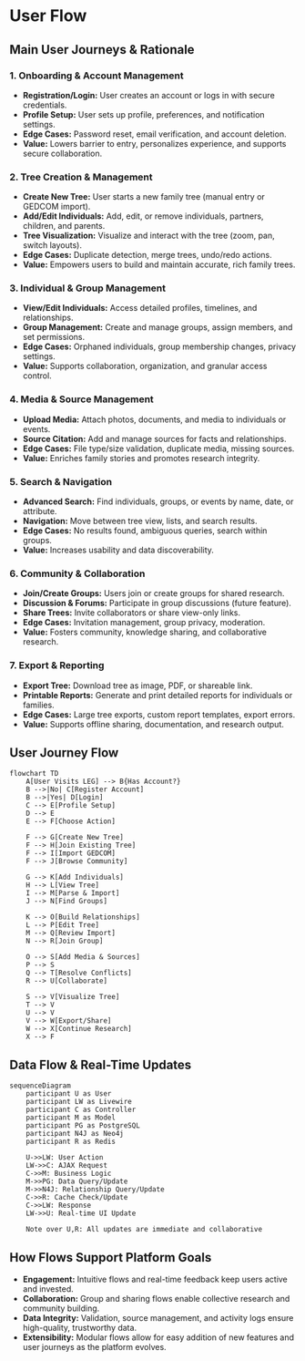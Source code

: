 # User Flow

## Main User Journeys & Rationale

### 1. Onboarding & Account Management
- **Registration/Login:** User creates an account or logs in with secure credentials.
- **Profile Setup:** User sets up profile, preferences, and notification settings.
- **Edge Cases:** Password reset, email verification, and account deletion.
- **Value:** Lowers barrier to entry, personalizes experience, and supports secure collaboration.

### 2. Tree Creation & Management
- **Create New Tree:** User starts a new family tree (manual entry or GEDCOM import).
- **Add/Edit Individuals:** Add, edit, or remove individuals, partners, children, and parents.
- **Tree Visualization:** Visualize and interact with the tree (zoom, pan, switch layouts).
- **Edge Cases:** Duplicate detection, merge trees, undo/redo actions.
- **Value:** Empowers users to build and maintain accurate, rich family trees.

### 3. Individual & Group Management
- **View/Edit Individuals:** Access detailed profiles, timelines, and relationships.
- **Group Management:** Create and manage groups, assign members, and set permissions.
- **Edge Cases:** Orphaned individuals, group membership changes, privacy settings.
- **Value:** Supports collaboration, organization, and granular access control.

### 4. Media & Source Management
- **Upload Media:** Attach photos, documents, and media to individuals or events.
- **Source Citation:** Add and manage sources for facts and relationships.
- **Edge Cases:** File type/size validation, duplicate media, missing sources.
- **Value:** Enriches family stories and promotes research integrity.

### 5. Search & Navigation
- **Advanced Search:** Find individuals, groups, or events by name, date, or attribute.
- **Navigation:** Move between tree view, lists, and search results.
- **Edge Cases:** No results found, ambiguous queries, search within groups.
- **Value:** Increases usability and data discoverability.

### 6. Community & Collaboration
- **Join/Create Groups:** Users join or create groups for shared research.
- **Discussion & Forums:** Participate in group discussions (future feature).
- **Share Trees:** Invite collaborators or share view-only links.
- **Edge Cases:** Invitation management, group privacy, moderation.
- **Value:** Fosters community, knowledge sharing, and collaborative research.

### 7. Export & Reporting
- **Export Tree:** Download tree as image, PDF, or shareable link.
- **Printable Reports:** Generate and print detailed reports for individuals or families.
- **Edge Cases:** Large tree exports, custom report templates, export errors.
- **Value:** Supports offline sharing, documentation, and research output.

## User Journey Flow

```mermaid
flowchart TD
    A[User Visits LEG] --> B{Has Account?}
    B -->|No| C[Register Account]
    B -->|Yes| D[Login]
    C --> E[Profile Setup]
    D --> E
    E --> F[Choose Action]
    
    F --> G[Create New Tree]
    F --> H[Join Existing Tree]
    F --> I[Import GEDCOM]
    F --> J[Browse Community]
    
    G --> K[Add Individuals]
    H --> L[View Tree]
    I --> M[Parse & Import]
    J --> N[Find Groups]
    
    K --> O[Build Relationships]
    L --> P[Edit Tree]
    M --> Q[Review Import]
    N --> R[Join Group]
    
    O --> S[Add Media & Sources]
    P --> S
    Q --> T[Resolve Conflicts]
    R --> U[Collaborate]
    
    S --> V[Visualize Tree]
    T --> V
    U --> V
    V --> W[Export/Share]
    W --> X[Continue Research]
    X --> F
```

## Data Flow & Real-Time Updates

```mermaid
sequenceDiagram
    participant U as User
    participant LW as Livewire
    participant C as Controller
    participant M as Model
    participant PG as PostgreSQL
    participant N4J as Neo4j
    participant R as Redis
    
    U->>LW: User Action
    LW->>C: AJAX Request
    C->>M: Business Logic
    M->>PG: Data Query/Update
    M->>N4J: Relationship Query/Update
    C->>R: Cache Check/Update
    C->>LW: Response
    LW->>U: Real-time UI Update
    
    Note over U,R: All updates are immediate and collaborative
```

## How Flows Support Platform Goals
- **Engagement:** Intuitive flows and real-time feedback keep users active and invested.
- **Collaboration:** Group and sharing flows enable collective research and community building.
- **Data Integrity:** Validation, source management, and activity logs ensure high-quality, trustworthy data.
- **Extensibility:** Modular flows allow for easy addition of new features and user journeys as the platform evolves. 